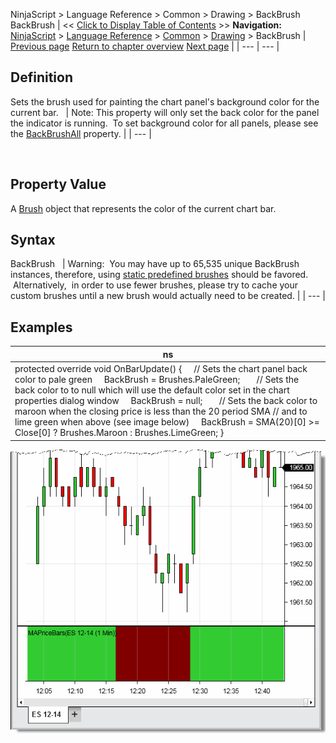 ﻿
NinjaScript > Language Reference > Common > Drawing > BackBrush
BackBrush
| << [Click to Display Table of Contents](backbrush.md) >> **Navigation:**     [NinjaScript](ninjascript-1.md) > [Language Reference](language_reference_wip-1.md) > [Common](common-1.md) > [Drawing](drawing-1.md) > BackBrush | [Previous page](allowremovalofdrawobjects-1.md) [Return to chapter overview](drawing-1.md) [Next page](backbrushall-1.md) |
| --- | --- |
## Definition
Sets the brush used for painting the chart panel's background color for the current bar.
 
| Note: This property will only set the back color for the panel the indicator is running.  To set background color for all panels, please see the [BackBrushAll](backbrushall-1.md) property. |
| --- |

 
## Property Value
A [Brush](http://msdn.microsoft.com/en-us/library/system.windows.media.brush(v=vs.110).aspx) object that represents the color of the current chart bar.
 
## Syntax
BackBrush
 
| Warning:  You may have up to 65,535 unique BackBrush instances, therefore, using [static predefined brushes](working_with_brushes-1.md) should be favored.  Alternatively,  in order to use fewer brushes, please try to cache your custom brushes until a new brush would actually need to be created. |
| --- |

## 
## 
## Examples
| ns |
| --- |
| protected override void OnBarUpdate() {      // Sets the chart panel back color to pale green      BackBrush = Brushes.PaleGreen;        // Sets the back color to to null which will use the default color set in the chart properties dialog window      BackBrush = null;        // Sets the back color to maroon when the closing price is less than the 20 period SMA // and to lime green when above (see image below)      BackBrush = SMA(20)[0] >= Close[0] ? Brushes.Maroon : Brushes.LimeGreen; } |

![MAPriceBars](mapricebars.png)
